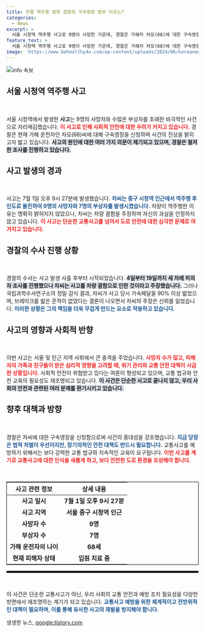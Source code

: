 ```yaml
---
title: 주행 역주행 범죄 경찰의 구속영장 발부 이유는?
categories:
  - News
excerpt: >
  서울 시청역 역주행 사고로 9명이 사망한 가운데, 경찰은 가해자 차모(68)에 대한 구속영장을 신청했다. 사고 발생 23일 만의 조치로, 차씨는 차량 결함을 주장하지만, 정밀감식 결과 그의 과실이 명백히 드러났다.
feature_text: >
  서울 시청역 역주행 사고로 9명이 사망한 가운데, 경찰은 가해자 차모(68)에 대한 구속영장을 신청했다. 사고 발생 23일 만의 조치로, 차씨는 차량 결함을 주장하지만, 정밀감식 결과 그의 과실이 명백히 드러났다.
image: 'https://www.behealthy4u.com/wp-content/uploads/2024/06/koreanews.jpg'
---
```


<p><img src="https://www.behealthy4u.com/wp-content/uploads/2024/06/koreanews.jpg" alt="info 속보" /></p>

<h2 data-ke-size="size26">서울 시청역 역주행 사고</h2>

<p data-ke-size="size16">&nbsp;</p>

<p>서울 시청역에서 발생한 <b>사고</b>는 9명의 사망자와 수많은 부상자를 초래한 비극적인 사건으로 자리매김했습니다. <b><span style="color: #ee2323;">이 사고로 인해 사회적 안전에 대한 우려가 커지고 있습니다.</span></b> 경찰은 현재 가해 운전자인 차모(68)씨에 대해 구속영장을 신청하며 사건의 진상을 밝히고자 밟고 있습니다. <b><span style="background-color: #21538527;">사고의 원인에 대한 여러 가지 의문이 제기되고 있으며, 경찰은 철저한 조사를 진행하고 있습니다.</span></b></p>

<h2 data-ke-size="size26">사고 발생의 경과</h2>

<p data-ke-size="size16">&nbsp;</p>

<p>사고는 7월 1일 오후 9시 27분에 발생했습니다. <b><span style="color: #1a5490;">차씨는 중구 시청역 인근에서 역주행 후 인도로 돌진하여 9명의 사망자와 7명의 부상자를 발생시켰습니다.</span></b> 차량이 역주행한 이유는 명확히 밝혀지지 않았으나, 차씨는 차량 결함을 주장하며 자신의 과실을 인정하지 않고 있습니다. <b><span style="color: #ee2323;">이 사고는 단순한 교통사고를 넘어서 도로 안전에 대한 심각한 문제로 여겨지고 있습니다.</span></b></p>

<h2 data-ke-size="size26">경찰의 수사 진행 상황</h2>

<p data-ke-size="size16">&nbsp;</p>

<p>경찰의 수사는 사고 발생 사흘 후부터 시작되었습니다. <b><span style="background-color: #21538527;">4일부터 19일까지 세 차례 피의자 조사를 진행했으나 차씨는 사고를 차량 결함으로 인한 것이라고 주장했습니다.</span></b> 그러나 국립과학수사연구소의 정밀 감식 결과, 차씨가 사고 당시 가속페달을 90% 이상 밟았으며, 브레이크를 밟은 흔적이 없었다는 결론이 나오면서 차씨의 주장은 신뢰를 잃었습니다. <b><span style="color: #1a5490;">이러한 상황은 그의 책임을 더욱 무겁게 만드는 요소로 작용하고 있습니다.</span></b></p>

<h2 data-ke-size="size26">사고의 영향과 사회적 반향</h2>

<p data-ke-size="size16">&nbsp;</p>

<p>이번 사고는 서울 및 인근 지역 사회에서 큰 충격을 주었습니다. <b><span style="color: #ee2323;">사망자 수가 많고, 피해자의 가족과 친구들이 받은 심리적 영향을 고려할 때, 위기 관리와 교통 안전 대책이 시급한 상황입니다.</span></b> 사회적 안전이 위협받고 있다는 여론이 형성되고 있으며, 교통 법규와 안전 교육의 필요성도 재조명되고 있습니다. <b><span style="background-color: #21538527;">이 사건은 단순한 사고로 끝나지 않고, 우리 사회의 안전과 관련된 여러 문제를 환기시키고 있습니다.</span></b></p>

<h2 data-ke-size="size26">향후 대책과 방향</h2>

<p data-ke-size="size16">&nbsp;</p>

<p>경찰은 차씨에 대한 구속영장을 신청함으로써 사건의 중대성을 강조했습니다. <b><span style="color: #1a5490;">지금 당장은 법적 처벌이 우선이지만, 장기의적인 안전 대책도 반드시 필요합니다.</span></b> 교통사고를 예방하기 위해서는 보다 강력한 교통 법규와 지속적인 교육이 요구됩니다. <b><span style="color: #ee2323;">이번 사고를 계기로 교통사고에 대한 인식을 새롭게 하고, 보다 안전한 도로 환경을 조성해야 합니다.</span></b></p>

<p data-ke-size="size16">&nbsp;</p>

<table style="width: 100%; border-collapse: collapse; border: 1px solid #000;">
    <thead>
        <tr>
            <th style="text-align: center; height: 30px;">사고 관련 정보</th>
            <th style="text-align: center; height: 30px;">상세 내용</th>
        </tr>
    </thead>
    <tbody>
        <tr>
            <td style="text-align: center; height: 17px;"><b>사고 일시</b></td>
            <td style="text-align: center; height: 17px;"><b>7월 1일 오후 9시 27분</b></td>
        </tr>
        <tr>
            <td style="text-align: center; height: 17px;"><b>사고 지역</b></td>
            <td style="text-align: center; height: 17px;"><b>서울 중구 시청역 인근</b></td>
        </tr>
        <tr>
            <td style="text-align: center; height: 17px;"><b>사망자 수</b></td>
            <td style="text-align: center; height: 17px;"><b>9명</b></td>
        </tr>
        <tr>
            <td style="text-align: center; height: 17px;"><b>부상자 수</b></td>
            <td style="text-align: center; height: 17px;"><b>7명</b></td>
        </tr>
        <tr>
            <td style="text-align: center; height: 17px;"><b>가해 운전자의 나이</b></td>
            <td style="text-align: center; height: 17px;"><b>68세</b></td>
        </tr>
        <tr>
            <td style="text-align: center; height: 17px;"><b>현재 피해자 상태</b></td>
            <td style="text-align: center; height: 17px;"><b>입원 치료 중</b></td>
        </tr>
    </tbody>
</table>

<hr style="border: 2px solid #000; border-radius: 5px;"/>

<p data-ke-size="size16">&nbsp;</p>

<p>이 사건은 단순한 교통사고가 아닌, 우리 사회의 교통 안전과 예방 조치 필요성을 다양한 방면에서 재조명하는 계기가 되고 있습니다. <b><span style="color: #1a5490;">교통사고 예방을 위한 체계적이고 전방위적인 대책이 필요하며, 이를 통해 유사한 사고의 재발을 방지해야 합니다.</span></b> </p>
생생한 뉴스, <a href="https://qoogle.tistory.com" rel="dofollow">qoogle.tistory.com</a>


